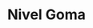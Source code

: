 ---
title: "Nivel Goma"
url: /ciudad-autonoma-de-buenos-aires/nivel-goma/
shop: hágalo usted mismo
---